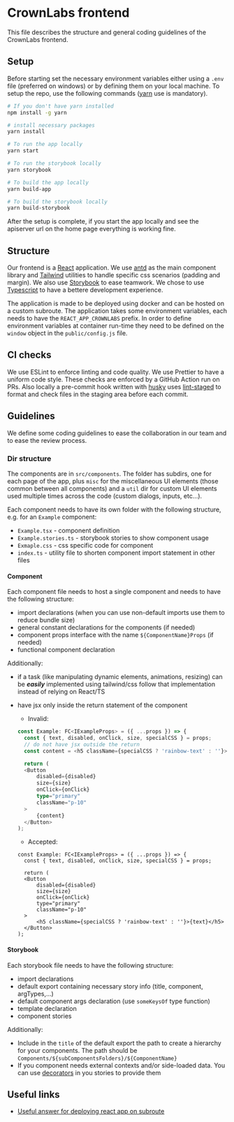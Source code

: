 # CrownLabs frontend

This file describes the structure and general coding guidelines of the CrownLabs frontend.

## Setup

Before starting set the necessary environment variables either using a `.env` file (preferred on windows) or by defining them on your local machine. To setup the repo, use the following commands ([yarn](https://yarnpkg.com/cli/install) use is mandatory).

```bash
# If you don't have yarn installed
npm install -g yarn

# install necessary packages
yarn install

# To run the app locally
yarn start

# To run the storybook locally
yarn storybook

# To build the app locally
yarn build-app

# To build the storybook locally
yarn build-storybook
```

After the setup is complete, if you start the app locally and see the apiserver url on the home page everything is working fine.

## Structure

Our frontend is a [React](https://it.reactjs.org/) application. We use [antd](https://ant.design/) as the main component library and [Tailwind](https://tailwindcss.com/) utilities to handle specific css scenarios (padding and margin). We also use [Storybook](https://storybook.js.org/) to ease teamwork. We chose to use [Typescript](https://www.typescriptlang.org/) to have a bettere development experience.

The application is made to be deployed using docker and can be hosted on a custom subroute. The application takes some environment variables, each needs to have the `REACT_APP_CROWNLABS` prefix. In order to define environment variables at container run-time they need to be defined on the `window` object in the `public/config.js` file.

## CI checks

We use ESLint to enforce linting and code quality. We use Prettier to have a uniform code style. These checks are enforced by a GitHub Action run on PRs. Also locally a pre-commit hook written with [husky](https://typicode.github.io/husky/#/) uses [lint-staged](https://github.com/okonet/lint-staged) to format and check files in the staging area before each commit.

## Guidelines

We define some coding guidelines to ease the collaboration in our team and to ease the review process.

### Dir structure

The components are in `src/components`. The folder has subdirs, one for each page of the app, plus `misc` for the miscellaneous UI elements (those common between all components) and a `util` dir for custom UI elements used multiple times across the code (custom dialogs, inputs, etc...).

Each component needs to have its own folder with the following structure, e.g. for an `Example` component:

- `Example.tsx` - component definition
- `Example.stories.ts` - storybook stories to show component usage
- `Exmaple.css` - css specific code for component
- `index.ts` - utility file to shorten component import statement in other files

#### Component

Each component file needs to host a single component and needs to have the following structure:

- import declarations (when you can use non-default imports use them to reduce bundle size)
- general constant declarations for the components (if needed)
- component props interface with the name `${ComponentName}Props` (if needed)
- functional component declaration

Additionally:

- if a task (like manipulating dynamic elements, animations, resizing) can be **_easily_** implemented using tailwind/css follow that implementation instead of relying on React/TS
- have jsx only inside the return statement of the component

  - Invalid:

  ```ts
  const Example: FC<IExampleProps> = ({ ...props }) => {
    const { text, disabled, onClick, size, specialCSS } = props;
    // do not have jsx outside the return
    const content = <h5 className={specialCSS ? 'rainbow-text' : ''}>{text}</h5>

    return (
    <Button
        disabled={disabled}
        size={size}
        onClick={onClick}
        type="primary"
        className="p-10"
    >
        {content}
    </Button>
  );
  ```

  - Accepted:

  ```tsx
  const Example: FC<IExampleProps> = ({ ...props }) => {
    const { text, disabled, onClick, size, specialCSS } = props;

    return (
    <Button
        disabled={disabled}
        size={size}
        onClick={onClick}
        type="primary"
        className="p-10"
    >
        <h5 className={specialCSS ? 'rainbow-text' : ''}>{text}</h5>
    </Button>
  );
  ```

#### Storybook

Each storybook file needs to have the following structure:

- import declarations
- default export containing necessary story info (title, component, argTypes,...)
- default component args declaration (use `someKeysOf` type function)
- template declaration
- component stories

Additionally:

- Include in the `title` of the default export the path to create a hierarchy for your components. The path should be `Components/${subComponentsFolders}/${ComponentName}`
- If you component needs external contexts and/or side-loaded data. You can use [decorators](https://storybook.js.org/docs/react/writing-stories/decorators) in you stories to provide them

## Useful links

- [Useful answer for deploying react app on subroute](https://stackoverflow.com/a/58508562/11143279)
